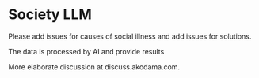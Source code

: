 # Society LLM
Please add issues for causes of social illness and add issues for solutions. 

The data is processed by AI and provide results

More elaborate discussion at discuss.akodama.com. 

